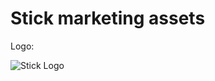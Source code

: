 # Stick marketing assets

Logo:

![Stick Logo](https://github.com/ihatemustard/stick/blob/assets/stick_logo.png?raw=true)

